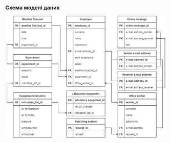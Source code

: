 ### Схема моделі даних
![](https://github.com/oleksandrblazhko/ai201-tsigankova/blob/laboratory-work-5/2-SoftwareDesign/2.3-DataModel/RelDB.jpg)
